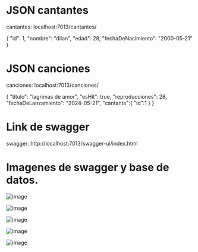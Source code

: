 # JSON cantantes 
cantantes: localhost:7013/cantantes/

{
  "id": 1,
  "nombre": "dilan",
  "edad": 28,
  "fechaDeNacimiento": "2000-05-21"
}

# JSON canciones 
canciones: localhost:7013/canciones/

{
  "titulo": "lagrimas de amor",
  "esHit": true,
  "reproducciones": 28,
  "fechaDeLanzamiento": "2024-05-21",
  "cantante":{
    "id":1
  }
}

# Link de swagger 
swagger: http://localhost:7013/swagger-ui/index.html 

# Imagenes de swagger y base de datos.
![image](https://github.com/Dilan1502/examen_tendencias_dilanharo/assets/102638198/4d4c1e6e-1231-4539-893b-d4b2b20f444e)

![image](https://github.com/Dilan1502/examen_tendencias_dilanharo/assets/102638198/0ea85fa0-a910-496a-a85e-017a0f83bce1)

![image](https://github.com/Dilan1502/examen_tendencias_dilanharo/assets/102638198/f1af383d-6c7f-432a-bf85-5744e54a854e)

![image](https://github.com/Dilan1502/examen_tendencias_dilanharo/assets/102638198/ffcee5d9-5c56-4b4b-9c4b-98cd9cc07758)

![image](https://github.com/Dilan1502/examen_tendencias_dilanharo/assets/102638198/f3a6fa7b-6fa2-4222-92e5-5786d721b44e)












